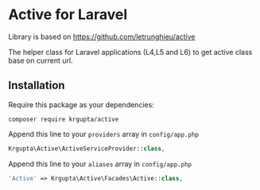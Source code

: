 Active for Laravel
======
Library is based on https://github.com/letrunghieu/active

The helper class for Laravel applications (L4,L5 and L6) to get active class base on current url.

## Installation

Require this package as your dependencies:

```
composer require krgupta/active
```

Append this line to your `providers` array in `config/app.php`

```php
Krgupta\Active\ActiveServiceProvider::class,
```

Append this line to your `aliases` array in `config/app.php`

```php
'Active' => Krgupta\Active\Facades\Active::class,